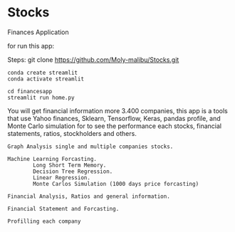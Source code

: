 # Stocks

Finances Application


for run this app:


Steps:
    git clone https://github.com/Moly-malibu/Stocks.git

    conda create streamlit
    conda activate streamlit

    cd financesapp
    streamlit run home.py

You will get financial information more 3.400 companies, this app is a tools that use Yahoo finances, Sklearn, Tensorflow, Keras, pandas profile, and Monte Carlo simulation for to see the performance each stocks, financial statements, ratios, stockholders and others.

    Graph Analysis single and multiple companies stocks.

    Machine Learning Forcasting.
            Long Short Term Memory.
            Decision Tree Regression.
            Linear Regression.
            Monte Carlos Simulation (1000 days price forcasting)

    Financial Analysis, Ratios and general information.

    Financial Statement and Forcasting.

    Profilling each company